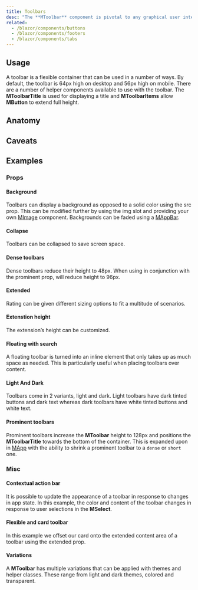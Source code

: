 ```yaml
---
title: Toolbars
desc: "The **MToolbar** component is pivotal to any graphical user interface (GUI), as it generally is the primary source of site navigation.The toolbar component works great in conjunction with [MNavigationDrawer](/blazor/components/navigation-drawers) and [MCard](/blazor/components/cards)."
related:
  - /blazor/components/buttons
  - /blazor/components/footers
  - /blazor/components/tabs
---
```


## Usage

A toolbar is a flexible container that can be used in a number of ways. By default, the toolbar is 64px high on desktop and 56px high on mobile. 
There are a number of helper components available to use with the toolbar. 
The **MToolbarTitle** is used for displaying a title and **MToolbarItems** allow **MButton** to extend full height.

<toolbars-usage></toolbars-usage>

## Anatomy

## Caveats

<app-alert type="warning" content="When **MButton** with `Icon` prop is used inside **MToolbar** and **MAppbar**, they will automatically increase their size and apply negative margins to ensure appropriate spacing according to material design specifications.
If you choose to wrap your buttons in any container, such as `div` , you need to apply a negative margin to the container for proper alignment."></app-alert>

## Examples

### Props

#### Background

Toolbars can display a background as opposed to a solid color using the src prop. This can be modified further by using
the img slot and providing your own [MImage](/blazor/components/images) component. Backgrounds can be faded using
a [MAppBar](/blazor/components/app-bars).

<masa-example file="Examples.components.toolbars.Background"></masa-example>

#### Collapse

Toolbars can be collapsed to save screen space.

<masa-example file="Examples.components.toolbars.Collapse"></masa-example>

#### Dense toolbars

Dense toolbars reduce their height to 48px. When using in conjunction with the prominent prop, will reduce height to 96px.

<masa-example file="Examples.components.toolbars.DenseToolbars"></masa-example>

#### Extended

Rating can be given different sizing options to fit a multitude of scenarios.

<masa-example file="Examples.components.toolbars.Extended"></masa-example>

#### Extenstion height

The extension’s height can be customized.

<masa-example file="Examples.components.toolbars.ExtensitionHeight"></masa-example>

#### Floating with search

A floating toolbar is turned into an inline element that only takes up as much space as needed. This is particularly useful when placing toolbars over content.

<masa-example file="Examples.components.toolbars.FloatingWithSearch"></masa-example>

#### Light And Dark

Toolbars come in 2 variants, light and dark. Light toolbars have dark tinted buttons and dark text whereas dark toolbars have white tinted buttons and white text.

<masa-example file="Examples.components.toolbars.LightAndDark"></masa-example>

#### Prominent toolbars

Prominent toolbars increase the **MToolbar** height to 128px and positions the **MToolbarTitle** towards the bottom of the
container. This is expanded upon in [MApp](/blazor/components/application) with the ability to shrink a prominent toolbar
to a `dense` or `short` one.

<masa-example file="Examples.components.toolbars.ProminentToolbars"></masa-example>

### Misc

#### Contextual action bar

It is possible to update the appearance of a toolbar in response to changes in app state. In this example, the color and content of the toolbar changes in response to user selections in the **MSelect**.

<masa-example file="Examples.components.toolbars.ContextualActionBar"></masa-example>

#### Flexible and card toolbar

In this example we offset our card onto the extended content area of a toolbar using the extended prop.

<masa-example file="Examples.components.toolbars.FlexibleAndCardToolbar"></masa-example>

#### Variations

A **MToolbar** has multiple variations that can be applied with themes and helper classes. These range from light and dark themes, colored and transparent.

<masa-example file="Examples.components.toolbars.Variations"></masa-example>